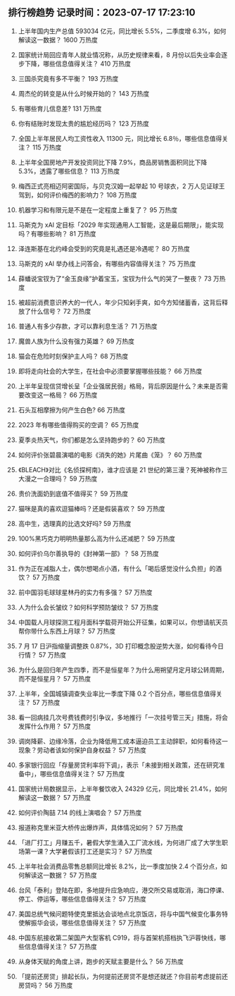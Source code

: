 
## 排行榜趋势 记录时间：2023-07-17 17:23:10
  
  1. 上半年国内生产总值 593034 亿元，同比增长 5.5%，二季度增 6.3%，如何解读这一数据？ 1600 万热度
    
  2. 国家统计局回应青年人就业情况称，从历史规律来看，8 月份以后失业率会逐步下降，哪些信息值得关注？ 410 万热度
    
  3. 三国杀究竟有多不平衡？ 193 万热度
    
  4. 周杰伦的转变是从什么时候开始的？ 143 万热度
    
  5. 有哪些育儿信息差? 131 万热度
    
  6. 你有结账时发现太贵的尴尬经历吗？ 123 万热度
    
  7. 全国上半年居民人均工资性收入 11300 元，同比增长 6.8％，哪些信息值得关注？ 115 万热度
    
  8. 上半年全国房地产开发投资同比下降 7.9%，商品房销售面积同比下降 5.3%，透露了哪些信息？ 113 万热度
    
  9. 梅西正式亮相迈阿密国际，与贝克汉姆一起举起 10 号球衣，2 万人见证球王驾到，如何评价梅西的影响力？ 108 万热度
    
  10. 机器学习和有限元是不是在一定程度上重复了？ 95 万热度
    
  11. 马斯克为 xAI 定目标「2029 年实现通用人工智能，这是最后期限」，能实现吗？有哪些影响？ 81 万热度
    
  12. 泽连斯基在北约峰会受到的究竟是礼遇还是冷遇呢？ 80 万热度
    
  13. 马斯克的 xAI 举办线上问答会，有哪些内容值得关注？ 75 万热度
    
  14. 薛蟠说宝钗为了“金玉良缘”护着宝玉，宝钗为什么气的哭了一整夜？ 73 万热度
    
  15. 被超前消费意识养大的一代人，年少只知剁手爽，如今方知储蓄香，这背后释放了什么信号？ 72 万热度
    
  16. 普通人有多少存款，才可以靠利息生活？ 71 万热度
    
  17. 魔兽人族为什么没有强力英雄？ 69 万热度
    
  18. 猫会在危险时刻保护主人吗？ 68 万热度
    
  19. 即将走向社会的大学生，在社会中必须要掌握哪些技能？ 66 万热度
    
  20. 上半年呈现信贷增长呈「企业强居民弱」格局，背后原因是什么？未来是否需要改变这一格局？ 66 万热度
    
  21. 石头互相摩擦为何产生白色? 66 万热度
    
  22. 2023 年有哪些值得购买的空调？ 65 万热度
    
  23. 夏季炎热天气，你们都是怎么坚持跑步的？ 60 万热度
    
  24. 如何评价张碧晨演唱的电影《消失的她》片尾曲《笼》？ 60 万热度
    
  25. 《BLEACH》对比《名侦探柯南》，谁才应该是 21 世纪的第三漫？死神被称作三大漫之一合理吗？ 59 万热度
    
  26. 贵价洗面奶到底值不值得买？ 59 万热度
    
  27. 猫咪是真的喜欢逗猫棒吗？还是假装喜欢？ 59 万热度
    
  28. 高中生，选理真的比选文好吗? 59 万热度
    
  29. 100%黑巧克力明明热量那么高为什么还减肥？ 59 万热度
    
  30. 如何评价乌尔善执导的《封神第一部》？ 58 万热度
    
  31. 作为正在减脂人士，偶尔想喝点小酒，有什么「喝后感觉没什么负担」的酒饮？ 57 万热度
    
  32. 前中国羽毛球球星林丹的实力有多强？ 57 万热度
    
  33. 人为什么会长皱纹？如何科学预防皱纹？ 57 万热度
    
  34. 中国载人月球探测工程月面科学载荷开始公开征集，如果可以，你想请航天员帮你带什么东西上月球？ 57 万热度
    
  35. 7 月 17 日沪指缩量调整跌 0.87%，3D 打印概念股逆势大涨，如何看待今日行情？ 57 万热度
    
  36. 为什么是回归年产生四季，而不是恒星年？为什么用朔望月定月球公转周期，而不是恒星月？ 57 万热度
    
  37. 上半年，全国城镇调查失业率比一季度下降 0.2 个百分点，哪些信息值得关注？ 57 万热度
    
  38. 看一回病挂几次号费钱费时引争议，多地推行「一次挂号管三天」措施，将会发挥什么作用？ 57 万热度
    
  39. 调岗降薪、边缘冷落，企业为降低用工成本逼迫员工主动辞职，如何看待这一现象？劳动者该如何保护自身权益？ 57 万热度
    
  40. 多家银行回应「存量房贷利率将下调」，表示「未接到相关政策，还在研究准备中」，哪些信息值得关注？ 57 万热度
    
  41. 国家统计局数据显示，上半年餐饮收入 24329 亿元，同比增长 21.4%，如何解读这一数据？ 57 万热度
    
  42. 如何评价陶喆 7.14 的线上演唱会？ 57 万热度
    
  43. 报道称克里米亚大桥传出爆炸声，具体情况如何？ 57 万热度
    
  44. 「进厂打工」月赚五千，暑假大学生涌入工厂流水线，为何进厂成了大学生职场第一课？大学暑假该打工还是实习？ 57 万热度
    
  45. 上半年社会消费品零售总额同比增长 8.2%，比一季度加快 2.4 个百分点，如何解读这一数据？ 57 万热度
    
  46. 台风「泰利」登陆在即，多地提升应急响应，港交所交易或取消，海口停课、停工、停运等，哪些信息值得关注？ 57 万热度
    
  47. 美国总统气候问题特使克里抵达会谈地点北京饭店，将与中国气候变化事务特使解振华会谈，哪些信息值得关注？ 57 万热度
    
  48. 中国东航接收第二架国产大型客机 C919，将与首架机搭档执飞沪蓉快线，哪些信息值得关注？ 57 万热度
    
  49. 从身体天赋的角度上讲，跑步的天赋主要是什么？ 56 万热度
    
  50. 「提前还房贷」排起长队，为何提前还房贷不是想还就还？你目前考虑提前还房贷吗？ 56 万热度
    